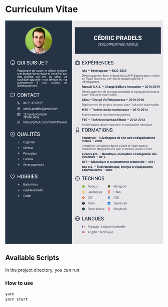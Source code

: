 # Curriculum Vitae

![cv image](./documentation/cv.png)

## Available Scripts

In the project directory, you can run:

### How to use

```bash
yarn
yarn start
```
